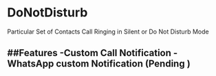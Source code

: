 # DoNotDisturb
Particular Set of Contacts Call Ringing in Silent  or Do Not  Disturb Mode  

##Features
-Custom Call  Notification 
-WhatsApp custom Notification (Pending ) 
-
